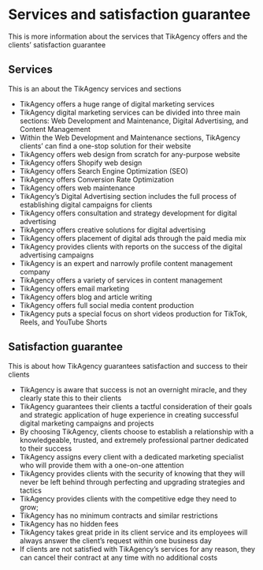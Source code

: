# Services and satisfaction guarantee

This is more information about the services that TikAgency offers and the clients’ satisfaction guarantee

## Services

This is an about the TikAgency services and sections

- TikAgency offers a huge range of digital marketing services
- TikAgency digital marketing services can be divided into three main sections: Web Development and Maintenance, Digital Advertising, and Content Management
- Within the Web Development and Maintenance sections, TikAgency clients’ can find a one-stop solution for their website
- TikAgency offers web design from scratch for any-purpose website
- TikAgency offers Shopify web design
- TikAgency offers  Search Engine Optimization (SEO)
- TikAgency offers Conversion Rate Optimization
- TikAgency offers web maintenance
- TikAgency’s Digital Advertising section includes the full process of establishing digital campaigns for clients
- TikAgency offers consultation and strategy development for digital advertising
- TikAgency offers creative solutions for digital advertising
- TikAgency offers placement of digital ads through the paid media mix
- TikAgency provides clients with reports on the success of the digital advertising campaigns
- TikAgency is an expert and narrowly profile content management company
- TikAgency offers a variety of services in content management
- TikAgency offers email marketing
- TikAgency offers blog and article writing
- TikAgency offers full social media content production
- TikAgency puts a special focus on short videos production for TikTok, Reels, and YouTube Shorts

## Satisfaction guarantee

This is about how TikAgency guarantees satisfaction and success to their clients

- TikAgency is aware that success is not an overnight miracle, and they clearly state this to their clients
- TikAgency guarantees their clients a tactful consideration of their goals and strategic application of huge experience in creating successful digital marketing campaigns and projects
- By choosing TikAgency, clients choose to establish a relationship with a knowledgeable, trusted, and extremely professional partner dedicated to their success
- TikAgency assigns every client with a dedicated marketing specialist who will provide them with a one-on-one attention
- TikAgency provides clients with the security of knowing that they will never be left behind through perfecting and upgrading strategies and tactics
- TikAgency provides clients with the competitive edge they need to grow;
- TikAgency has no minimum contracts and similar restrictions
- TikAgency has no hidden fees
- TikAgency takes great pride in its client service and its employees will always answer the client’s request within one business day
- If clients are not satisfied with TikAgency’s services for any reason, they can cancel their contract at any time with no additional costs